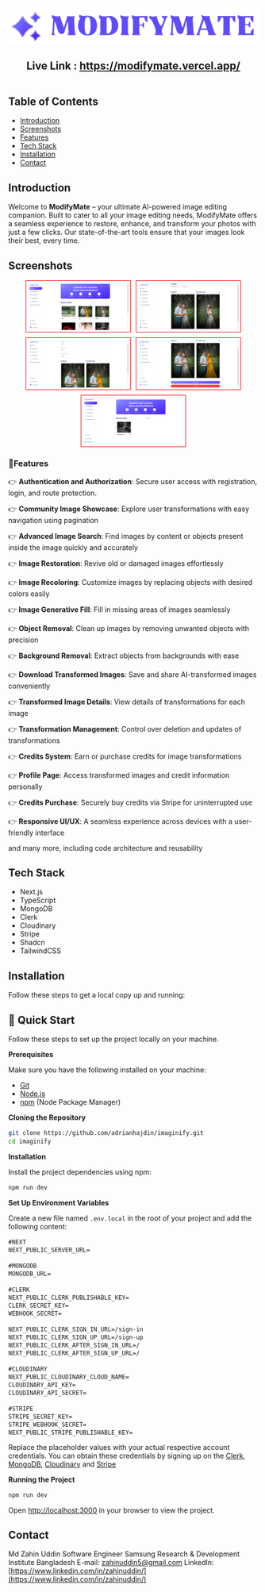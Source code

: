 <div style="width:100%; height: auto; display: flex; flex-direction: column; justify-content: center; align-items: center;">
    <img src="/public/assets/images/logo-text.png">
    <h2>Live Link : <a href="https://modifymate.vercel.app/">https://modifymate.vercel.app/</a> </h2>
</div>

## Table of Contents

- [Introduction](#introduction)
- [Screenshots](#screenshots)
- [Features](#features)
- [Tech Stack](#tech-stack)
- [Installation](#installation)
- [Contact](#contact)

## Introduction

Welcome to **ModifyMate** – your ultimate AI-powered image editing companion. Built to cater to all your image editing needs, ModifyMate offers a seamless experience to restore, enhance, and transform your photos with just a few clicks. Our state-of-the-art tools ensure that your images look their best, every time.

## Screenshots

<div style="display: flex; flex-wrap: wrap; gap: 10px; justify-content: center;">
  <img style="border: 1px red solid; padding: 4px; width: 40%; height: auto;" src="/public/screenShots/pic (9).png">
  <img style="border: 1px red solid; padding: 4px; width: 40%; height: auto;" src="/public/screenShots/pic (4).png">
  <img style="border: 1px red solid; padding: 4px; width: 40%; height: auto;" src="/public/screenShots/pic (5).png">
  <img style="border: 1px red solid; padding: 4px; width: 40%; height: auto;" src="/public/screenShots/pic (6).png">
  <img style="border: 1px red solid; padding: 4px; width: 40%; height: auto;" src="/public/screenShots/pic (1).png">
</div>

### 🔋Features

👉 **Authentication and Authorization**: Secure user access with registration, login, and route protection.

👉 **Community Image Showcase**: Explore user transformations with easy navigation using pagination

👉 **Advanced Image Search**: Find images by content or objects present inside the image quickly and accurately

👉 **Image Restoration**: Revive old or damaged images effortlessly

👉 **Image Recoloring**: Customize images by replacing objects with desired colors easily

👉 **Image Generative Fill**: Fill in missing areas of images seamlessly

👉 **Object Removal**: Clean up images by removing unwanted objects with precision

👉 **Background Removal**: Extract objects from backgrounds with ease

👉 **Download Transformed Images**: Save and share AI-transformed images conveniently

👉 **Transformed Image Details**: View details of transformations for each image

👉 **Transformation Management**: Control over deletion and updates of transformations

👉 **Credits System**: Earn or purchase credits for image transformations

👉 **Profile Page**: Access transformed images and credit information personally

👉 **Credits Purchase**: Securely buy credits via Stripe for uninterrupted use

👉 **Responsive UI/UX**: A seamless experience across devices with a user-friendly interface

and many more, including code architecture and reusability

## Tech Stack

- Next.js
- TypeScript
- MongoDB
- Clerk
- Cloudinary
- Stripe
- Shadcn
- TailwindCSS

## Installation

Follow these steps to get a local copy up and running:

## <a name="quick-start">🤸 Quick Start</a>

Follow these steps to set up the project locally on your machine.

**Prerequisites**

Make sure you have the following installed on your machine:

- [Git](https://git-scm.com/)
- [Node.js](https://nodejs.org/en)
- [npm](https://www.npmjs.com/) (Node Package Manager)

**Cloning the Repository**

```bash
git clone https://github.com/adrianhajdin/imaginify.git
cd imaginify
```

**Installation**

Install the project dependencies using npm:

```bash
npm run dev
```

**Set Up Environment Variables**

Create a new file named `.env.local` in the root of your project and add the following content:

```env
#NEXT
NEXT_PUBLIC_SERVER_URL=

#MONGODB
MONGODB_URL=

#CLERK
NEXT_PUBLIC_CLERK_PUBLISHABLE_KEY=
CLERK_SECRET_KEY=
WEBHOOK_SECRET=

NEXT_PUBLIC_CLERK_SIGN_IN_URL=/sign-in
NEXT_PUBLIC_CLERK_SIGN_UP_URL=/sign-up
NEXT_PUBLIC_CLERK_AFTER_SIGN_IN_URL=/
NEXT_PUBLIC_CLERK_AFTER_SIGN_UP_URL=/

#CLOUDINARY
NEXT_PUBLIC_CLOUDINARY_CLOUD_NAME=
CLOUDINARY_API_KEY=
CLOUDINARY_API_SECRET=

#STRIPE
STRIPE_SECRET_KEY=
STRIPE_WEBHOOK_SECRET=
NEXT_PUBLIC_STRIPE_PUBLISHABLE_KEY=
```

Replace the placeholder values with your actual respective account credentials. You can obtain these credentials by signing up on the [Clerk](https://clerk.com/), [MongoDB](https://www.mongodb.com/), [Cloudinary](https://cloudinary.com/) and [Stripe](https://stripe.com)

**Running the Project**

```bash
npm run dev
```

Open [http://localhost:3000](http://localhost:3000) in your browser to view the project.

## Contact

Md Zahin Uddin
Software Engineer
Samsung Research & Development Institute Bangladesh
E-mail: zahinuddin5@gmail.com
LinkedIn: [https://www.linkedin.com/in/zahinuddin/](https://www.linkedin.com/in/zahinuddin/)
